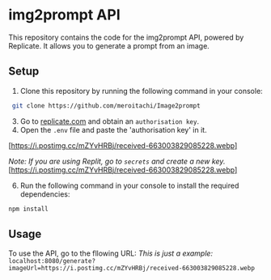 # img2prompt API

This repository contains the code for the img2prompt API, powered by Replicate. It allows you to generate a prompt from an image.
## Setup
1. Clone this repository by running the following command in your console:
```bash
 git clone https://github.com/meroitachi/Image2prompt
 ```
3. Go to [replicate.com](https://replicate.com) and obtain an ``authorisation key``.
4. Open the ``.env`` file and paste the 'authorisation key' in it.

[https://i.postimg.cc/mZYvHRBj/received-663003829085228.webp]

*Note: If you are using Replit, go to `secrets` and create a new key.* 
[https://i.postimg.cc/mZYvHRBj/received-663003829085228.webp]

6. Run the following command in your console to install the required dependencies:
```bash
npm install
```
## Usage
To use the API, go to the fllowing URL:
*This is just a example:*
`localhost:8080/generate?imageUrl=https://i.postimg.cc/mZYvHRBj/received-663003829085228.webp`
